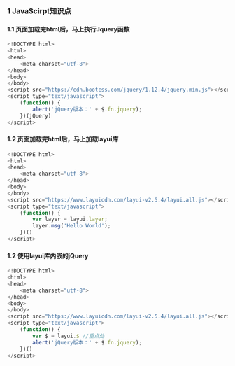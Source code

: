 ### 1 JavaScirpt知识点

#### 1.1 页面加载完html后，马上执行Jquery函数
```javascript
<!DOCTYPE html>
<html>
<head>
    <meta charset="utf-8">
</head>
<body>
</body>
<script src="https://cdn.bootcss.com/jquery/1.12.4/jquery.min.js"></script>
<script type="text/javascript">
    (function() {
        alert('jQuery版本：' + $.fn.jquery);
    })(jQuery)
</script>
```


#### 1.2 页面加载完html后，马上加载layui库
```javascript
<!DOCTYPE html>
<html>
<head>
    <meta charset="utf-8">
</head>
<body>
</body>
<script src="https://www.layuicdn.com/layui-v2.5.4/layui.all.js"></script>
<script type="text/javascript">
    (function() {
        var layer = layui.layer;
        layer.msg('Hello World');
    })()
</script>
```

#### 1.2 使用layui库内嵌的jQuery
```javascript
<!DOCTYPE html>
<html>
<head>
    <meta charset="utf-8">
</head>
<body>
</body>
<script src="https://www.layuicdn.com/layui-v2.5.4/layui.all.js"></script>
<script type="text/javascript">
    (function() {
        var $ = layui.$ //重点处
        alert('jQuery版本：' + $.fn.jquery);
    })()
</script>
```